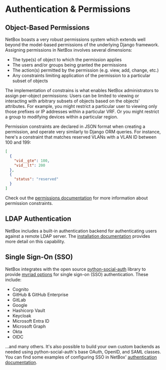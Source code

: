 # Authentication & Permissions

## Object-Based Permissions

NetBox boasts a very robust permissions system which extends well beyond the model-based permissions of the underlying Django framework. Assigning permissions in NetBox involves several dimensions:

* The type(s) of object to which the permission applies
* The users and/or groups being granted the permissions
* The action(s) permitted by the permission (e.g. view, add, change, etc.)
* Any constraints limiting application of the permission to a particular subset of objects

The implementation of constrains is what enables NetBox administrators to assign per-object permissions: Users can be limited to viewing or interacting with arbitrary subsets of objects based on the objects' attributes. For example, you might restrict a particular user to viewing only those prefixes or IP addresses within a particular VRF. Or you might restrict a group to modifying devices within a particular region.

Permission constraints are declared in JSON format when creating a permission, and operate very similarly to Django ORM queries. For instance, here's a constraint that matches reserved VLANs with a VLAN ID between 100 and 199:

```json
[
  {
    "vid__gte": 100,
    "vid__lt": 200
  },
  {
    "status": "reserved"
  }
]
```

Check out the [permissions documentation](../administration/permissions.md) for more information about permission constraints.

## LDAP Authentication

NetBox includes a built-in authentication backend for authenticating users against a remote LDAP server. The [installation documentation](../installation/6-ldap.md) provides more detail on this capability.

## Single Sign-On (SSO)

NetBox integrates with the open source [python-social-auth](https://github.com/python-social-auth) library to provide [myriad options](https://python-social-auth.readthedocs.io/en/latest/backends/index.html#supported-backends) for single sign-on (SSO) authentication. These include:

* Cognito
* GitHub & GitHub Enterprise
* GitLab
* Google
* Hashicorp Vault
* Keycloak
* Microsoft Entra ID
* Microsoft Graph
* Okta
* OIDC

...and many others. It's also possible to build your own custom backends as needed using python-social-auth's base OAuth, OpenID, and SAML classes. You can find some examples of configuring SSO in NetBox' [authentication documentation](../administration/authentication/overview.md).
